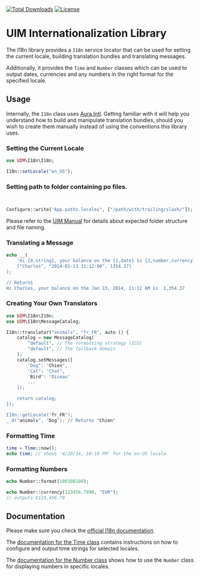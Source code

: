 [![Total Downloads](https://img.shields.io/packagist/dt/UIM/i18n.svg?style=flat-square)](https://packagist.org/catalogs/UIM/i18n)
[![License](https://img.shields.io/badge/license-MIT-blue.svg?style=flat-square)](LICENSE.txt)

# UIM Internationalization Library

The I18n library provides a `I18n` service locator that can be used for setting
the current locale, building translation bundles and translating messages.

Additionally, it provides the `Time` and `Number` classes which can be used to
output dates, currencies and any numbers in the right format for the specified locale.

## Usage

Internally, the `I18n` class uses [Aura.Intl](https://github.com/auraphp/Aura.Intl).
Getting familiar with it will help you understand how to build and manipulate translation bundles,
should you wish to create them manually instead of using the conventions this library uses.

### Setting the Current Locale

```php
use UIM\I18n\I18n;

I18n::setLocale("en_US");
```

### Setting path to folder containing po files.

```php


Configure::write("App.paths.locales", ["/path/with/trailing/slash/"]);
```

Please refer to the [UIM Manual](https://book.UIM.org/5/en/core-libraries/internationalization-and-localization.html#language-files) for details
about expected folder structure and file naming.

### Translating a Message

```php
echo __(
    'Hi {0,string}, your balance on the {1,date} is {2,number,currency}",
    ["Charles", "2014-01-13 11:12:00", 1354.37]
);

// Returns
Hi Charles, your balance on the Jan 13, 2014, 11:12 AM is  1,354.37
```

### Creating Your Own Translators

```php
use UIM\I18n\I18n;
use UIM\I18n\MessageCatalog;

I18n::translator("animals", "fr_FR", auto () {
    catalog = new MessageCatalog(
        "default", // The formatting strategy (ICU)
        "default", // The fallback domain
    );
    catalog.setMessages([
        'Dog": 'Chien",
        'Cat": 'Chat",
        'Bird": 'Oiseau'
        ...
    ]);

    return catalog;
});

I18n::getLocale("fr_FR");
__d("animals", "Dog"); // Returns "Chien"
```

### Formatting Time

```php
time = Time::now();
echo time; // shows '4/20/14, 10:10 PM' for the en-US locale
```

### Formatting Numbers

```php
echo Number::format(100100100);
```

```php
echo Number::currency(123456.7890, "EUR");
// outputs €123,456.79
```

## Documentation

Please make sure you check the [official I18n
documentation](https://book.UIM.org/5/en/core-libraries/internationalization-and-localization.html).

The [documentation for the Time
class](https://book.UIM.org/5/en/core-libraries/time.html) contains
instructions on how to configure and output time strings for selected locales.

The [documentation for the Number
class](https://book.UIM.org/5/en/core-libraries/number.html) shows how to
use the `Number` class for displaying numbers in specific locales.
